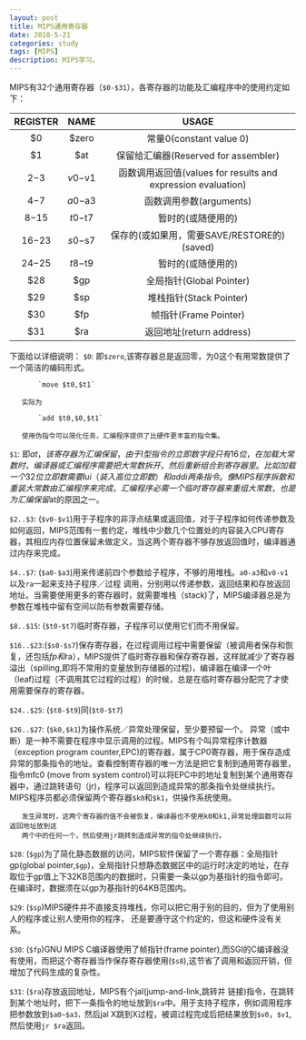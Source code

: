 ```yaml
---
layout: post
title: MIPS通用寄存器
date: 2018-5-21
categories: study
tags: [MIPS]
description: MIPS学习。
---
```


MIPS有32个通用寄存器（`$0-$31`），各寄存器的功能及汇编程序中的使用约定如下：

| REGISTER |  NAME   |                            USAGE                             |
| :------: | :-----: | :----------------------------------------------------------: |
|    $0    |  $zero  |                   常量0(constant value 0)                    |
|    $1    |   $at   |             保留给汇编器(Reserved for assembler)             |
|  $2-$3   | $v0-$v1 | 函数调用返回值(values for results and expression evaluation) |
|  $4-$7   | $a0-$a3 |                   函数调用参数(arguments)                    |
|  $8-$15  | $t0-$t7 |                      暂时的(或随便用的)                      |
| $16-$23  | $s0-$s7 |         保存的(或如果用，需要SAVE/RESTORE的)(saved)          |
| $24-$25  | $t8-$t9 |                      暂时的(或随便用的)                      |
|   $28    |   $gp   |                   全局指针(Global Pointer)                   |
|   $29    |   $sp   |                   堆栈指针(Stack Pointer)                    |
|   $30    |   $fp   |                    帧指针(Frame Pointer)                     |
|   $31    |   $ra   |                   返回地址(return address)                   |

下面给以详细说明：
`$0`: 即`$zero`,该寄存器总是返回零，为0这个有用常数提供了一个简洁的编码形式。

           `move $t0,$t1`
           
       实际为
       
           `add $t0,$0,$t1`
           
       使用伪指令可以简化任务，汇编程序提供了比硬件更丰富的指令集。
       
`$1`: 即$at，该寄存器为汇编保留，由于I型指令的立即数字段只有16位，在加载大常数时，编译器或汇编程序需要把大常数拆开，然后重新组合到寄存器里。比如加载一个32位立即数需要 lui（装入高位立即数）和addi两条指令。像MIPS程序拆散和重装大常数由汇编程序来完成，汇编程序必需一个临时寄存器来重组大常数，也是为汇编保留$at的原因之一。

`$2..$3`: (`$v0-$v1`)用于子程序的非浮点结果或返回值，对于子程序如何传递参数及如何返回，MIPS范围有一套约定，堆栈中少数几个位置处的内容装入CPU寄存器，其相应内存位置保留未做定义，当这两个寄存器不够存放返回值时，编译器通过内存来完成。

`$4..$7`: (`$a0-$a3`)用来传递前四个参数给子程序，不够的用堆栈。`a0-a3`和`v0-v1`以及`ra`一起来支持子程序／过程
调用，分别用以传递参数，返回结果和存放返回地址。当需要使用更多的寄存器时，就需要堆栈（stack)了，MIPS编译器总是为参数在堆栈中留有空间以防有参数需要存储。

`$8..$15`: (`$t0-$t7`)临时寄存器，子程序可以使用它们而不用保留。

`$16..$23`:(`$s0-$s7`)保存寄存器，在过程调用过程中需要保留（被调用者保存和恢复，还包括$fp和$ra），MIPS提供了临时寄存器和保存寄存器，这样就减少了寄存器溢出（spilling,即将不常用的变量放到存储器的过程)，编译器在编译一个叶（leaf)过程（不调用其它过程的过程）的时候，总是在临时寄存器分配完了才使用需要保存的寄存器。

`$24..$25`: (`$t8-$t9`)同(`$t0-$t7`)

`$26..$27`: (`$k0,$k1`)为操作系统／异常处理保留，至少要预留一个。 异常（或中断）是一种不需要在程序中显示调用的过程。MIPS有个叫异常程序计数器（exception program counter,EPC)的寄存器，属于CP0寄存器，用于保存造成异常的那条指令的地址。查看控制寄存器的唯一方法是把它复制到通用寄存器里，指令mfc0 (move from system control)可以将EPC中的地址复制到某个通用寄存器中，通过跳转语句（jr)，程序可以返回到造成异常的那条指令处继续执行。MIPS程序员都必须保留两个寄存器`$k0`和`$k1`，供操作系统使用。

       发生异常时，这两个寄存器的值不会被恢复，编译器也不使用k0和k1,异常处理函数可以将返回地址放到这
       两个中的任何一个，然后使用jr跳转到造成异常的指令处继续执行。
       
`$28`: (`$gp`)为了简化静态数据的访问，MIPS软件保留了一个寄存器：全局指针gp(global pointer,`$gp`)，全局指针只想静态数据区中的运行时决定的地址，在存取位于gp值上下32KB范围内的数据时，只需要一条以gp为基指针的指令即可。在编译时，数据须在以gp为基指针的64KB范围内。

`$29`: (`$sp`)MIPS硬件并不直接支持堆栈，你可以把它用于别的目的，但为了使用别人的程序或让别人使用你的程序， 还是要遵守这个约定的，但这和硬件没有关系。

`$30`: (`$fp`)GNU MIPS C编译器使用了帧指针(frame pointer),而SGI的C编译器没有使用，而把这个寄存器当作保存寄存器使用(`$s8`),这节省了调用和返回开销，但增加了代码生成的复杂性。

`$31`: (`$ra`)存放返回地址，MIPS有个jal(jump-and-link,跳转并 链接)指令，在跳转到某个地址时，把下一条指令的地址放到`$ra`中。用于支持子程序，例如调用程序把参数放到`$a0~$a3，`然后jal X跳到X过程，被调过程完成后把结果放到`$v0`，`$v1`,然后使用`jr $ra`返回。
